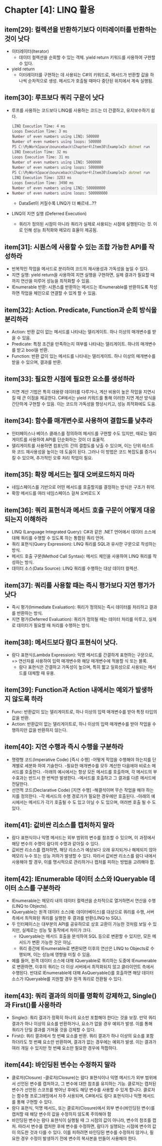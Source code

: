 # Chapter [4]: LINQ 활용

## item[29]: 컬렉션을 반환하기보다 이터레이터를 반환하는 것이 낫다

- 이터레이터(Iterator)
  - 데이터 컬렉션을 순회할 수 있는 객체. yield return 키워드를 사용하여 구현할 수 있다.
- yield return
  - 이터레이터를 구현하는 데 사용되는 C#의 키워드로, 메서드가 반환할 값을 하나씩 순차적으로 생성. 메서드가 호출될 때마다 중단된 위치에서 계속 실행됨.

## item[30]: 루프보다 쿼리 구문이 낫다

- 루프를 사용하는 코드보다 LINQ를 사용하는 코드는 더 간결하고, 유지보수하기 쉽다.

- ![alt text](image.png)
  - DataSet이 커질수록 LINQ가 더 빠르네...??
- LINQ의 지연 실행 (Deferred Execution)
  - 쿼리가 정의된 시점이 아니라 쿼리가 실제로 사용되는 시점에 실행된다는 것. 이로 인해 성능 최적화와 메모리 효율이 제공됨.

## item[31]: 시퀀스에 사용할 수 있는 조합 가능한 API를 작성하라

- 반복적인 작업을 메서드로 분리하여 코드의 재사용성과 가독성을 높일 수 있다.
- 지연 실행: yield return을 사용하여 지연 실행을 구현하면, 실제 결과가 필요할 때까지 연산을 미루어 성능을 최적화할 수 있음.
- IEnumerable<T> 반환: 시퀀스를 반환하는 메서드는 IEnumerable<T>를 반환하도록 작성하면 작업을 체인으로 연결할 수 있게 할 수 있음.

## item[32]: Action. Predicate, Function과 순회 방식을 분리하라

- Action: 반환 값이 없는 메서드를 나타내는 델리게이트. 하나 이상의 매개변수를 받을 수 있음.
- Predicate: 특정 조건을 만족하는지 여부를 나타내는 델리게이트. 하나의 매개변수를 받고 bool을 반환.
- Function: 반환 값이 있는 메서드를 나타내는 델리게이트. 하나 이상의 매개변수를 받을 수 있으며, 결과를 반환.

## item[33]: 필요한 시점에 필요한 요소를 생성하라

- 지연 계산 기법은 특히 대용량 데이터를 다루거나, 계산 비용이 높은 작업을 지연시킬 때 큰 이점을 제공한다. C#에서는 yield 키워드를 통해 이러한 지연 계산 방식을 간단하게 구현할 수 있음. 이는 코드의 가독성을 향상시키고, 성능 최적화에도 도움.

## item[34]: 함수를 매개변수로 사용하여 결합도를 낮추라

- 인터페이스나 베이스 클래스를 정의하여 메서드를 구현할 수도 있지만, 때로는 델리게이트를 사용하여 API를 단순화하는 것이 더 효율적.
- 델리게이트를 사용하면 컴포넌트 간의 결합도를 낮출 수 있으며, 이는 단위 테스트와 코드 재사용성을 높이는 데 도움이 된다.
  그러나 이 방법은 코드 복잡도를 증가시킬 수 있으며, 추가적인 오류 처리 작업이 필요.

## item[35]: 확장 메서드는 절대 오버로드하지 마라

- 네임스페이스를 기반으로 어떤 메서드를 호출할지를 결정하는 방식은 구조가 취약.
- 확장 메서드를 여러 네임스페이스 걸쳐 오버로드 X

## item[36]: 쿼리 표현식과 메서드 호출 구문이 어떻게 대응되는지 이해하라

- LINQ (Language Integrated Query): C#과 같은 .NET 언어에서 데이터 소스에 대해 쿼리를 수행할 수 있도록 하는 통합된 쿼리 언어.
- 쿼리 표현식(Query Expression): LINQ 쿼리를 SQL과 유사한 구문으로 작성하는 방식.
- 메서드 호출 구문(Method Call Syntax): 메서드 체인을 사용하여 LINQ 쿼리를 작성하는 방식.
- 데이터 소스(Data Source): LINQ 쿼리를 수행하는 대상 데이터 컬렉션.

## item[37]: 쿼리를 사용할 때는 즉시 평가보다 지연 평가가 낫다

- 즉시 평가(Immediate Evaluation): 쿼리가 정의되는 즉시 데이터를 처리하고 결과를 반환하는 방식.
- 지연 평가(Deferred Evaluation): 쿼리가 정의될 때는 데이터 처리를 미루고, 실제로 데이터가 필요할 때 처리를 수행하는 방식.

## item[38]: 메서드보다 람다 표현식이 낫다.

- 람다 표현식(Lambda Expression): 익명 메서드를 간결하게 표현하는 구문으로, => 연산자를 사용하여 입력 매개변수와 해당 매개변수에 적용할 식 또는 블록.
  - 람다 표현식은 간결하고 가독성이 높으며, 특히 짧고 일회성으로 사용되는 메서드를 대체할 때 유용.
  
## item[39]: Function과 Action 내에서는 예외가 발생하지 않도록 하라

- Func<T>: 반환값이 있는 델리게이트로, 하나 이상의 입력 매개변수를 받아 특정 타입의 값을 반환.
- Action<T>: 반환값이 없는 델리게이트로, 하나 이상의 입력 매개변수를 받아 작업을 수행하지만 값을 반환하지 않는다.

## item[40]: 지연 수행과 즉시 수행을 구분하라

- 명령형 코드(Imperative Code) [즉시 수행]
  -어떻게 작업을 수행해야 하는지를 단계별로 세분화 하여 기술한다.
  -필요한 매개변수를 모두 계산한 다음에야 비로소 메서드를 호출한다.
  -아래의 예시에서는 항상 모든 메서드를 호출하며, 각 메서드의 부수효과는 반드시 한 번씩만 발생한다.
  -메서드를 호출하고 그 결과를 다른 메서드에 전달한다.
- 선언적 코드(Declarative Code) [지연 수행]
  -해결석이며 무슨 작업을 해야 하는지를 정의한다.
  -각 메서드의 수행 경로가가 필요한 경우에만 호출된다.
  -아래의 예시에서는 메서드가 각기 호출될 수 도 있고 아닐 수 도 있으며, 여러번 호출 될 수 도 있다.

## item[41]: 값비싼 리소스를 캡처하지 말라

- 람다 표현식이나 익명 메서드는 외부 범위의 변수를 참조할 수 있으며, 이 과정에서 해당 변수의 수명이 람다의 수명과 같아질 수 있다.
- 값비싼 리소스를 캡처하면, 해당 리소스가 예상보다 오래 유지되거나 해제되지 않아 메모리 누수 또는 성능 저하가 발생할 수 있다. 따라서 값비싼 리소스를 람다 내에서 사용해야 할 경우, 이를 명시적으로 관리하거나 캡처를 피하는 방법을 고려해야 합.

## item[42]: IEnumerable 데이터 소스와 IQueryable 데이터 소스를 구분하라

- IEnumerable<T>는 메모리 내의 데이터 컬렉션을 순차적으로 열거하면서 연산을 수행(LINQ to Objects).
- IQueryable<T>는 원격 데이터 소스(예: 데이터베이스)를 대상으로 쿼리를 수행, 서버 측에서 최적화된 쿼리를 실행한 후 결과를 반환(LINQ to SQL).
- 두 인터페이스는 대부분의 API를 공유하므로 상호 교환이 가능한 것처럼 보일 수 있지만, 실제로는 성능 및 동작에서 차이가 크다.
  - IQueryable<T>는 메서드 호출을 분석하여 SQL 등으로 변환할 수 있지만, 모든 메서드가 변환 가능한 것은 아님.
  - 쿼리 중간에 IEnumerable<T>로 변환되면 이후의 연산은 LINQ to Objects로 수행되며, 이는 성능에 영향을 미칠 수 있음.
- 예를 들어, 원격 데이터 소스에 대해 IQueryable<T>로 쿼리하는 도중에 IEnumerable<T>로 변환하면, 이후의 쿼리는 더 이상 서버에서 최적화되지 않고 클라이언트 측에서 수행된다. 반대로 IEnumerable<T>에 대해 AsQueryable()를 호출하면 해당 데이터 소스가 IQueryable<T>를 지원할 경우 원격 쿼리로 전환될 수 있다.

## item[43]: 쿼리 결과의 의미를 명확히 강제하고, Single()과 First()를 사용하라

- Single(): 쿼리 결과가 정확히 하나의 요소만 포함해야 한다는 것을 보장. 만약 쿼리 결과가 하나 이상의 요소를 반환하거나, 요소가 없을 경우 예외가 발생. 이를 통해 쿼리가 단일 결과를 가져올 것을 강제할 수 있다.
- First(): 쿼리 결과에서 첫 번째 요소를 반환. 쿼리 결과가 하나 이상의 요소를 포함하더라도 첫 번째 요소만 반환하며, 결과가 없는 경우에는 예외가 발생. 이는 결과가 여러 개일 수 있지만 첫 번째 요소만 필요한 경우에 적합하다.

## item[44]: 바인딩된 변수는 수정하지 말라

- 클로저(Closure)
    -클로저(Closure)는 람다 표현식이나 익명 메서드가 외부 범위에서 선언된 변수를 캡처하고, 그 변수에 대한 참조를 유지하는 기능. 클로저는 캡처된 변수가 선언된 스코프를 벗어난 후에도 해당 변수를 사용할 수 있게 합니다. 클로저는 함수형 프로그래밍에서 자주 사용되며, C#에서도 람다 표현식이나 익명 메서드를 통해 구현할 수 있다.
- 람다 표현식, 익명 메서드, 또는 클로저(Closure)에서 외부 변수(바인딩된 변수)를 캡처할 때 해당 변수의 값을 수정하지 않도록 주의해야 함
- 바인딩된 변수는 람다 표현식이 실행될 때 그 시점의 값이 아니라, 변수의 참조를 캡처. 따라서 변수를 캡처한 후에 변수를 수정하면, 람다가 실행되는 시점에 변수의 값이 의도한 것과 다를 수 있다. 이를 피하려면 바인딩된 변수를 수정하지 않거나, 필요한 경우 수정이 발생하기 전에 변수의 복사본을 만들어 사용해야 한다.